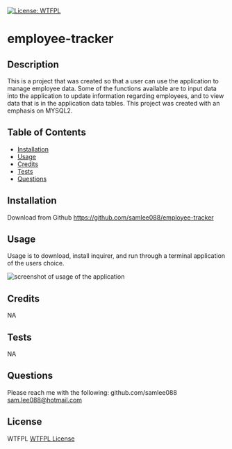 
  
  [![License: WTFPL](https://img.shields.io/badge/License-WTFPL-brightgreen.svg)](http://www.wtfpl.net/about/)
  
  # employee-tracker

  ## Description

  This is a project that was created so that a user can use the application to manage employee data. Some of the functions available are to input data into the application to update information regarding employees, and to view data that is in the  application data tables. This project was created with an emphasis on MYSQL2.


  ## Table of Contents
  - [Installation](#Installation)
  - [Usage](#Usage)
  - [Credits](#Credits)
  - [Tests](#Tests)
  - [Questions](#Questions)

  ## Installation

  Download from Github
    https://github.com/samlee088/employee-tracker

  ## Usage

  Usage is to download, install inquirer, and run through a terminal application of the users choice.

  ![screenshot of usage of the application]()


  ## Credits

  NA


  ## Tests

  NA


  ## Questions

  Please reach me with the following:
  github.com/samlee088
  sam.lee088@hotmail.com

  ## License

  WTFPL
  [WTFPL License](http://www.wtfpl.net/about/)


